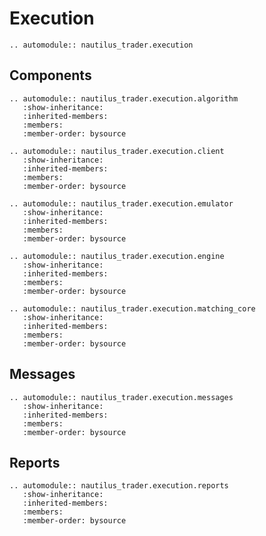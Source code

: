 # Execution

```{eval-rst}
.. automodule:: nautilus_trader.execution
```

## Components

```{eval-rst}
.. automodule:: nautilus_trader.execution.algorithm
   :show-inheritance:
   :inherited-members:
   :members:
   :member-order: bysource
```

```{eval-rst}
.. automodule:: nautilus_trader.execution.client
   :show-inheritance:
   :inherited-members:
   :members:
   :member-order: bysource
```

```{eval-rst}
.. automodule:: nautilus_trader.execution.emulator
   :show-inheritance:
   :inherited-members:
   :members:
   :member-order: bysource
```

```{eval-rst}
.. automodule:: nautilus_trader.execution.engine
   :show-inheritance:
   :inherited-members:
   :members:
   :member-order: bysource
```

```{eval-rst}
.. automodule:: nautilus_trader.execution.matching_core
   :show-inheritance:
   :inherited-members:
   :members:
   :member-order: bysource
```

## Messages

```{eval-rst}
.. automodule:: nautilus_trader.execution.messages
   :show-inheritance:
   :inherited-members:
   :members:
   :member-order: bysource
```

## Reports

```{eval-rst}
.. automodule:: nautilus_trader.execution.reports
   :show-inheritance:
   :inherited-members:
   :members:
   :member-order: bysource
```
